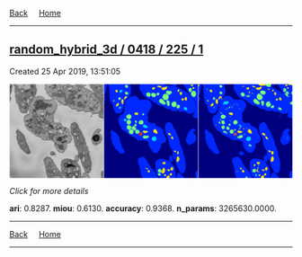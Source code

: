 
[Back](..)&nbsp;&nbsp;&nbsp;&nbsp;&nbsp;[Home](https://leapmanlab.github.io/snapshots)

---

<div class="summary"><a href="1"><h2>random_hybrid_3d / 0418 / 225 / 1</h2></a><p>Created 25 Apr 2019, 13:51:05
</p><a href="1"><img src="1/media/summary.png" align="center"></a><p>
<i>Click for more details</i>
</p></div>

**ari**: 0.8287. **miou**: 0.6130. **accuracy**: 0.9368. **n_params**: 3265630.0000. 

---

[Back](..)&nbsp;&nbsp;&nbsp;&nbsp;&nbsp;[Home](https://leapmanlab.github.io/snapshots)

---